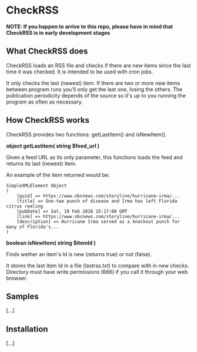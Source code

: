 # CheckRSS

**NOTE: If you happen to arrive to this repo, please have in mind that CheckRSS is in early development stages**

## What CheckRSS does

CheckRSS loads an RSS file and checks if there are new items since the last time it was checked. It is intended to be used with cron jobs.

It only checks the last (newest) item. If there are two or more new items between program runs you'll only get the last one, losing the others. The publication periodicity depends of the source so it's up to you running the program as often as necessary.


## How CheckRSS works

CheckRSS provides two functions: getLastItem() and isNewItem().

**object getLastitem( string $feed_url )**

Given a feed URL as its only parameter, this functions loads the feed and returns its last (newest) item.

An example of the item returned would be:

```
SimpleXMLElement Object
(
    [guid] => https://www.nbcnews.com/storyline/hurricane-irma/...
    [title] => One-two punch of disease and Irma has left Florida citrus reeling
    [pubDate] => Sat, 10 Feb 2018 15:17:00 GMT
    [link] => https://www.nbcnews.com/storyline/hurricane-irma/...
    [description] => Hurricane Irma served as a knockout punch for many of Florida's...
)
```

**boolean isNewItem( string $itemId )**

Finds wether an item's Id is new (returns true) or not (false).

It stores the last item Id in a file (lastrss.txt) to compare with in new checks. Directory must have write permissions (666) if you call it through your web browser.

## Samples

[...]

## Installation

[...]